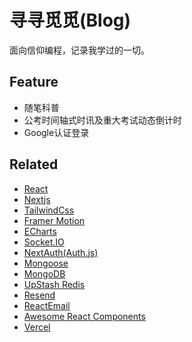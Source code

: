 # 寻寻觅觅(Blog)

面向信仰编程，记录我学过的一切。

## Feature

- 随笔科普
- 公考时间轴式时讯及重大考试动态倒计时
- Google认证登录

## Related

- [React](https://react.dev/learn)
- [Nextjs](https://nextjs.org/)
- [TailwindCss](https://tailwindcss.com/)
- [Framer Motion](https://www.framer.com/motion/use-spring/#usage)
- [ECharts](https://echarts.apache.org/handbook/zh/get-started)
- [Socket.IO](https://socket.io/zh-CN/)
- [NextAuth(Auth.js)](https://authjs.dev/)
- [Mongoose](https://mongoosejs.com/)
- [MongoDB](https://cloud.mongodb.com/v2/659b41acbde7574091c9f75a#/clusters/connect?clusterId=blog)
- [UpStash Redis](https://console.upstash.com/redis/4f8625b0-85cb-4a35-9e2d-b7c84e9a33fc)
- [Resend](https://resend.com/home)
- [ReactEmail](https://react.email/)
- [Awesome React Components](https://github.com/brillout/awesome-react-components)
- [Vercel](https://vercel.com/yinlei/seek-explore)